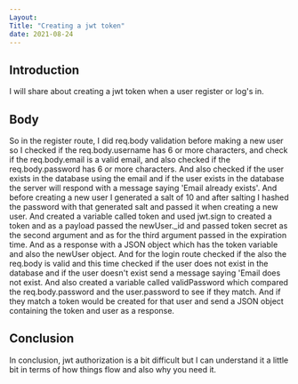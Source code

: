 ```yaml
---
Layout:
Title: "Creating a jwt token"
date: 2021-08-24
---
```


## Introduction

I will share about creating a jwt token when a user register or log's in.

## Body

So in the register route, I did req.body validation before making a new user so I checked if the req.body.username has 6 or more characters, and check if the req.body.email is a valid email, and also checked if the req.body.password has 6 or more characters. And also checked if the user exists in the database using the email and if the user exists in the database the server will respond with a message saying 'Email already exists'. And before creating a new user I generated a salt of 10 and after salting I hashed the password with that generated salt and passed it when creating a new user. And created a variable called token and used jwt.sign to created a token and as a payload passed the newUser.\_id and passed token secret as the second argument and as for the third argument passed in the expiration time. And as a response with a JSON object which has the token variable and also the newUser object. And for the login route checked if the also the req.body is valid and this time checked if the user does not exist in the database and if the user doesn't exist send a message saying 'Email does not exist. And also created a variable called validPassword which compared the req.body.password and the user.password to see if they match. And if they match a token would be created for that user and send a JSON object containing the token and user as a response.

## Conclusion

In conclusion, jwt authorization is a bit difficult but I can understand it a little bit in terms of how things flow and also why you need it.
